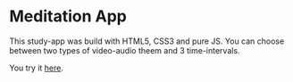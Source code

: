 # Meditation App

This study-app was build with HTML5, CSS3 and pure JS.
You can choose between two types of video-audio theem and 3 time-intervals.

You try it [here](http://meditation-app.surge.sh/).
